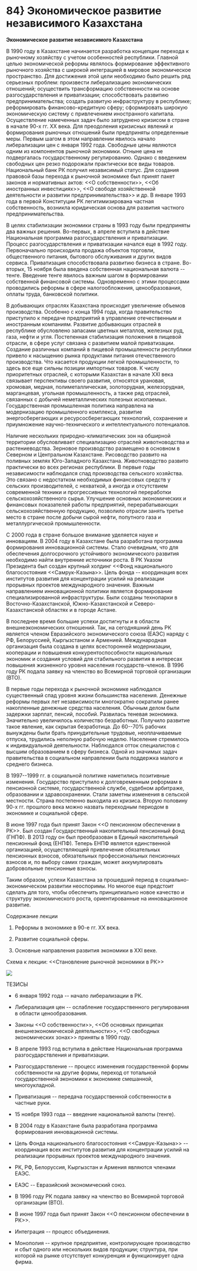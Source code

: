 # 84} Экономическое развитие независимого Казахстана

**Экономическое развитие независимого Казахстана**

В 1990 году в Казахстане начинается разработка концепции перехода к рыночному хозяйству с учетом особенностей республики. Главной целью экономической реформы являлось формирование эффективного рыночного хозяйства с широкой интеграцией в мировое экономическое пространство. Для достижения этой цели необходимо было решить ряд серьезных проблем: произвести либерализацию экономических отношений; осуществить трансформацию собственности на основе разгосударствления и приватизации; способствовать развитию предпринимательства; создать развитую инфраструктуру в республике; реформировать финансово-кредитную сферу; сформировать широкую экономическую систему с привлечением иностранного капитала. Осуществление намеченных задач было затруднено кризисом в стране в начале 90-х гг. ХХ века. Для преодоления кризисных явлений и формирования рыночных отношений были предприняты определенные меры. Первым шагом в этом направлении явилось начало либерализации цен с января 1992 года. Свободные цены являются одним из компонентов рыночной экономики. Отныне цена не подвергалась государственному регулированию. Однако с введением свободных цен резко подорожали практически все виды товаров. Национальный банк РК получил независимый статус. Для создания правовой базы перехода к рыночной экономике был принят пакет законов и нормативных актов: \<\<О собственности\>\>, \<\<Об иностранных инвестициях\>\>, \<\<О свободе хозяйственной деятельности и развитии предпринимательства\>\> и др. В январе 1993 года в первой Конституции РК легитимизирована частная собственность, возникла юридическая основа для развития частного предпринимательства.

В целях стабилизации экономики страны в 1993 году были предприняты два важных решения. Во-первых, в апреле вступила в действие Национальная программа разгосударствления и приватизации. Процесс разгосударствления и приватизации начался еще в 1992 году. Первоначально происходила продажа объектов торговли, общественного питания, бытового обслуживания и других видов сервиса. Приватизация способствовала развитию бизнеса в стране. Во-вторых, 15 ноября была введена собственная национальная валюта -- тенге. Введение тенге явилось важным шагом в формировании собственной финансовой системы. Одновременно с этими процессами проводились реформы в сфере налогообложения, ценообразования, оплаты труда, банковской политики.

В добывающих отраслях Казахстана происходит увеличение объемов производства. Особенно с конца 1994 года, когда правительство приступило к передаче предприятий в управление отечественным и иностранным компаниям. Развитие добывающих отраслей в республике обусловлено запасами цветных металлов, железных руд, газа, нефти и угля. Постепенная стабилизация положения в пищевой отрасли, в сфере услуг связана с развитием малой приватизации. Создание различных компаний в пищевой промышленности республики привело к насыщению рынка продуктами питания отечественного производства. Что касается продукции легкой промышленности, то здесь все еще сильны позиции импортных товаров. К числу приоритетных отраслей, с которыми Казахстан в начале XXI века связывает перспективы своего развития, относятся урановая, хромовая, медная, полиметаллическая, золоторудная, железорудная, марганцевая, угольная промышленность, а также ряд отраслей, связанных с добычей неметаллических полезных ископаемых. Государственная промышленная политика направлена на модернизацию промышленного комплекса, развитие энергосберегающих и ресурсосберегающих технологий, сохранение и приумножение научно-технического и интеллектуального потенциалов.

Наличие нескольких природно-климатических зон на обширной территории обусловливает специализацию отраслей животноводства и растениеводства. Зерновое производство размещено в основном в Северном и Центральном Казахстане. Рисоводство развито на поливных землях Юго-Западного Казахстана. Животноводство развито практически во всех регионах республики. В первые годы независимости наблюдался спад производства сельского хозяйства. Это связано с недостатком необходимых финансовых средств у сельских производителей, с нехваткой, а иногда и отсутствием современной техники и прогрессивных технологий переработки сельскохозяйственного сырья. Улучшение основных экономических и финансовых показателей работы предприятий, перерабатывающих сельскохозяйственную продукцию, позволило отрасли занять третье место в стране после добычи сырой нефти, попутного газа и металлургической промышленности.

С 2000 года в стране большое внимание уделяется науке и инновациям. В 2004 году в Казахстане была разработана программа формирования инновационной системы. Стало очевидным, что для обеспечения долгосрочного устойчивого экономического развития необходимо найти внутренние источники роста. В РК Указом Президента был создан крупный холдинг \<\<Фонд национального благосостояния \<\<Самрук-Казына\>\>. Цель фонда -- координация всех институтов развития для концентрации усилий на реализации прорывных проектов международного значения. Важным направлением инновационной политики является формирование специализированной инфраструктуры. Были созданы технопарки в Восточно-Казахстанской, Южно-Казахстанской и Северо-Казахстанской областях и в городе Астане.

В последнее время большие успехи достигнуты и в области внешнеэкономических отношений. Так, на сегодняшний день РК является членом Евразийского экономического союза (ЕАЭС) наряду с РФ, Белоруссией, Кыргызстаном и Арменией. Международная организация была создана в целях всесторонней модернизации, кооперации и повышения конкурентоспособности национальных экономик и создания условий для стабильного развития в интересах повышения жизненного уровня населения государств-членов. В 1996 году РК подала заявку на членство во Всемирной торговой организации (ВТО).

В первые годы перехода к рыночной экономике наблюдался существенный спад уровня жизни большинства населения. Денежные реформы первых лет независимости многократно сократили ранее накопленные денежные средства населения. Обычным делом были задержки зарплат, пенсий, пособий. Развилась теневая экономика. Значительно увеличилось количество безработных. Получило развитие такое явление, как скрытая безработица. До 60--70% рабочих вынуждены были брать принудительные трудовые, неоплачиваемые отпуска, трудились неполную рабочую неделю. Население стремилось к индивидуальной деятельности. Наблюдался отток специалистов с высшим образованием в сферу бизнеса. Одной из значимых задач правительства в социальном направлении была поддержка малого и среднего бизнеса.

В 1997--1999 гг. в социальной политике наметились позитивные изменения. Государство приступило к долговременным реформам в пенсионной системе, государственной службе, судебном арбитраже, образовании и здравоохранении. Стали заметны изменения в сельской местности. Страна постепенно выходила из кризиса. Вторую половину 90-х гг. прошлого века можно назвать переходным периодом в экономике и социальной сфере.

В июне 1997 года был принят Закон \<\<О пенсионном обеспечении в РК\>\>. Был создан Государственный накопительный пенсионный фонд (ГНПФ). В 2013 году он был преобразован в Единый накопительный пенсионный фонд (ЕНПФ). Теперь ЕНПФ является единственной организацией, осуществляющей привлечение обязательных пенсионных взносов, обязательных профессиональных пенсионных взносов и, по выбору самих граждан, может аккумулировать добровольные пенсионные взносы.

Таким образом, успехи Казахстана за прошедший период в социально-экономическом развитии неоспоримы. Но многое еще предстоит сделать для того, чтобы обеспечить принципиально новое качество и структуру экономического роста, ориентированные на инновационное развитие.

Содержание лекции

1. Реформы в экономике в 90-е гг. ХХ века.

2. Развитие социальной сферы.

3. Основные направления развития экономики в XXI веке.

Схема к лекции: \<\<Становление рыночной экономики в РК\>\>

![](/uploads/images/схем-01.svg)

ТЕЗИСЫ

* 6 января 1992 года -- начало либерализации в РК.

* Либерализация цен -- ослабление государственного регулирования в области ценообразования.

* Законы \<\<О собственности\>\>, \<\<Об основных принципах внешнеэкономической деятельности\>\>, \<\<О свободных экономических зонах\>\> приняты в 1990 году.

* В апреле 1993 год вступила в действие Национальная программа разгосударствления и приватизации.

* Разгосударствление -- процесс изменения государственной формы собственности на другие формы, переход от тотальной государственной экономики к экономике смешанной, многоукладной.

* Приватизация -- передача государственной собственности в частные руки.

* 15 ноября 1993 года -- введение национальной валюты (тенге).

* В 2004 году в Казахстане была разработана программа формирования инновационной системы.

* Цель Фонда национального благосостояния \<\<Самрук-Казына\>\> -- координация всех институтов развития для концентрации усилий на реализации прорывных проектов международного значения.

* РК, РФ, Белоруссия, Кыргызстан и Армения являются членами ЕАЭС.

* ЕАЭС -- Евразийский экономический союз.

* В 1996 году РК подала заявку на членство во Всемирной торговой организации (ВТО).

* В июне 1997 года был принят Закон \<\<О пенсионном обеспечении в РК\>\>.

* Интеграция -- процесс объединения.

* Монополия -- крупное предприятие, контролирующее производство и сбыт одного или нескольких видов продукции; структура, при которой на рынке отсутствует конкуренция и функционирует одна фирма.

